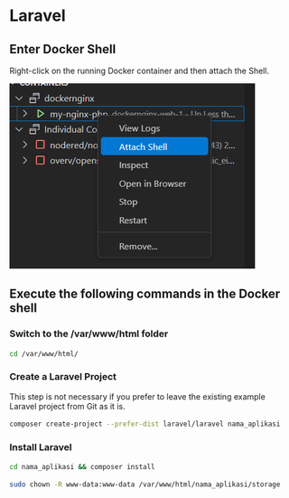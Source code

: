 # Laravel

## Enter Docker Shell
Right-click on the running Docker container and then attach the Shell.

![img](./docimg/attach_shell.png)

## Execute the following commands in the Docker shell

### Switch to the /var/www/html folder

```sh
cd /var/www/html/
```

### Create a Laravel Project  
This step is not necessary if you prefer to leave the existing example Laravel project from Git as it is.

```sh
composer create-project --prefer-dist laravel/laravel nama_aplikasi
```

### Install Laravel

```sh
cd nama_aplikasi && composer install
```

```sh
sudo chown -R www-data:www-data /var/www/html/nama_aplikasi/storage
```